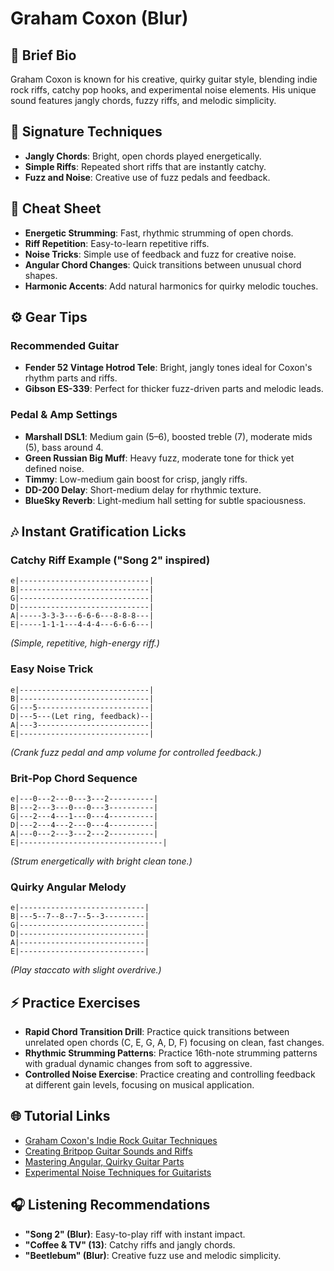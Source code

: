 # Graham Coxon (Blur)

## 🎸 Brief Bio
Graham Coxon is known for his creative, quirky guitar style, blending indie rock riffs, catchy pop hooks, and experimental noise elements. His unique sound features jangly chords, fuzzy riffs, and melodic simplicity.

## 🚀 Signature Techniques
- **Jangly Chords**: Bright, open chords played energetically.
- **Simple Riffs**: Repeated short riffs that are instantly catchy.
- **Fuzz and Noise**: Creative use of fuzz pedals and feedback.

## 📝 Cheat Sheet
- **Energetic Strumming**: Fast, rhythmic strumming of open chords.
- **Riff Repetition**: Easy-to-learn repetitive riffs.
- **Noise Tricks**: Simple use of feedback and fuzz for creative noise.
- **Angular Chord Changes**: Quick transitions between unusual chord shapes.
- **Harmonic Accents**: Add natural harmonics for quirky melodic touches.

## ⚙️ Gear Tips
### Recommended Guitar
- **Fender 52 Vintage Hotrod Tele**: Bright, jangly tones ideal for Coxon's rhythm parts and riffs.
- **Gibson ES-339**: Perfect for thicker fuzz-driven parts and melodic leads.

### Pedal & Amp Settings
- **Marshall DSL1**: Medium gain (5–6), boosted treble (7), moderate mids (5), bass around 4.
- **Green Russian Big Muff**: Heavy fuzz, moderate tone for thick yet defined noise.
- **Timmy**: Low-medium gain boost for crisp, jangly riffs.
- **DD-200 Delay**: Short-medium delay for rhythmic texture.
- **BlueSky Reverb**: Light-medium hall setting for subtle spaciousness.

## 🎶 Instant Gratification Licks

### Catchy Riff Example ("Song 2" inspired)
```tab
e|-----------------------------|
B|-----------------------------|
G|-----------------------------|
D|-----------------------------|
A|-----3-3-3---6-6-6---8-8-8---|
E|-----1-1-1---4-4-4---6-6-6---|
```
*(Simple, repetitive, high-energy riff.)*

### Easy Noise Trick
```tab
e|-----------------------------|
B|-----------------------------|
G|---5-------------------------|
D|---5---(Let ring, feedback)--|
A|---3-------------------------|
E|-----------------------------|
```
*(Crank fuzz pedal and amp volume for controlled feedback.)*

### Brit-Pop Chord Sequence
```tab
e|---0---2---0---3---2----------|
B|---2---3---0---0---3----------|
G|---2---4---1---0---4----------|
D|---2---4---2---0---4----------|
A|---0---2---3---2---2----------|
E|--------------------------------|
```
*(Strum energetically with bright clean tone.)*

### Quirky Angular Melody
```tab
e|----------------------------|
B|---5--7--8--7--5--3---------|
G|----------------------------|
D|----------------------------|
A|----------------------------|
E|----------------------------|
```
*(Play staccato with slight overdrive.)*

## ⚡ Practice Exercises
- **Rapid Chord Transition Drill**: Practice quick transitions between unrelated open chords (C, E, G, A, D, F) focusing on clean, fast changes.
- **Rhythmic Strumming Patterns**: Practice 16th-note strumming patterns with gradual dynamic changes from soft to aggressive.
- **Controlled Noise Exercise**: Practice creating and controlling feedback at different gain levels, focusing on musical application.

## 🌐 Tutorial Links
- [Graham Coxon's Indie Rock Guitar Techniques](https://www.youtube.com/coxon-indie-techniques)
- [Creating Britpop Guitar Sounds and Riffs](https://www.premierguitar.com/britpop-guitar-guide)
- [Mastering Angular, Quirky Guitar Parts](https://www.guitarworld.com/coxon-angular-techniques)
- [Experimental Noise Techniques for Guitarists](https://www.ultimate-guitar.com/experimental-guitar-guide)

## 🎧 Listening Recommendations
- **"Song 2" (Blur)**: Easy-to-play riff with instant impact.
- **"Coffee & TV" (13)**: Catchy riffs and jangly chords.
- **"Beetlebum" (Blur)**: Creative fuzz use and melodic simplicity.